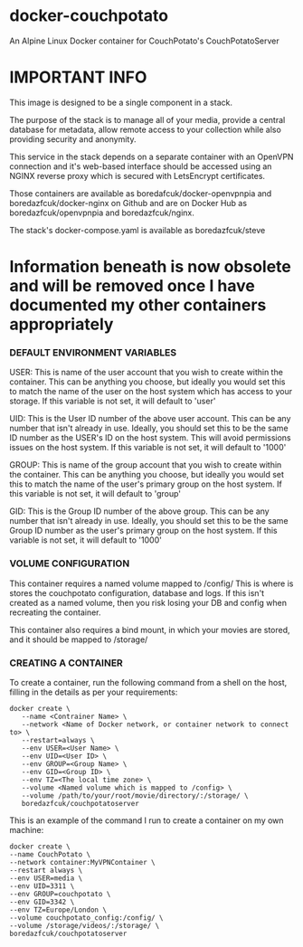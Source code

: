 # docker-couchpotato
An Alpine Linux Docker container for CouchPotato's CouchPotatoServer

# IMPORTANT INFO

This image is designed to be a single component in a stack.

The purpose of the stack is to manage all of your media, provide a central database for metadata, allow remote access to your collection while also providing security and anonymity.

This service in the stack depends on a separate container with an OpenVPN connection and it's web-based interface should be accessed using an NGINX reverse proxy which is secured with LetsEncrypt certificates.

Those containers are available as boredafcuk/docker-openvpnpia and boredazfcuk/docker-nginx on Github and are on Docker Hub as boredazfcuk/openvpnpia and boredazfcuk/nginx.

The stack's docker-compose.yaml is available as boredazfcuk/steve

# Information beneath is now obsolete and will be removed once I have documented my other containers appropriately 

### DEFAULT ENVIRONMENT VARIABLES

USER: This is name of the user account that you wish to create within the container. This can be anything you choose, but ideally you would set this to match the name of the user on the host system which has access to your storage. If this variable is not set, it will default to 'user'

UID: This is the User ID number of the above user account. This can be any number that isn't already in use. Ideally, you should set this to be the same ID number as the USER's ID on the host system. This will avoid permissions issues on the host system. If this variable is not set, it will default to '1000'

GROUP: This is name of the group account that you wish to create within the container. This can be anything you choose, but ideally you would set this to match the name of the user's primary group on the host system. If this variable is not set, it will default to 'group'

GID: This is the Group ID number of the above group. This can be any number that isn't already in use. Ideally, you should set this to be the same Group ID number as the user's primary group on the host system. If this variable is not set, it will default to '1000'

### VOLUME CONFIGURATION

This container requires a named volume mapped to /config/ This is where is stores the couchpotato configuration, database and logs. If this isn't created as a named volume, then you risk losing your DB and config when recreating the container.

This container also requires a bind mount, in which your movies are stored, and it should be mapped to /storage/

### CREATING A CONTAINER

To create a container, run the following command from a shell on the host, filling in the details as per your requirements:

```
docker create \
   --name <Contrainer Name> \
   --network <Name of Docker network, or container network to connect to> \
   --restart=always \
   --env USER=<User Name> \
   --env UID=<User ID> \
   --env GROUP=<Group Name> \
   --env GID=<Group ID> \
   --env TZ=<The local time zone> \
   --volume <Named volume which is mapped to /config> \
   --volume /path/to/your/root/movie/directory/:/storage/ \
   boredazfcuk/couchpotatoserver
   ```
   
   This is an example of the command I run to create a container on my own machine:
   
   ```
docker create \
   --name CouchPotato \
   --network container:MyVPNContainer \
   --restart always \
   --env USER=media \
   --env UID=3311 \
   --env GROUP=couchpotato \
   --env GID=3342 \
   --env TZ=Europe/London \
   --volume couchpotato_config:/config/ \
   --volume /storage/videos/:/storage/ \
   boredazfcuk/couchpotatoserver
   ```
   